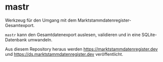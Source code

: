# mastr

Werkzeug für den Umgang mit dem Marktstammdatenregister-Gesamtexport.

`mastr` kann den Gesamtdatenexport auslesen, validieren und in eine SQLite-Datenbank umwandeln.

Aus diesem Repository heraus werden https://marktstammdatenregister.dev und https://ds.marktstammdatenregister.dev veröffentlicht.
